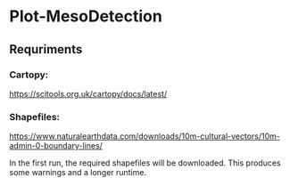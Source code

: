 # Plot-MesoDetection

## Requriments

### Cartopy:
https://scitools.org.uk/cartopy/docs/latest/

### Shapefiles:
https://www.naturalearthdata.com/downloads/10m-cultural-vectors/10m-admin-0-boundary-lines/

In the first run, the required shapefiles will be downloaded. This produces some warnings and a longer runtime.
